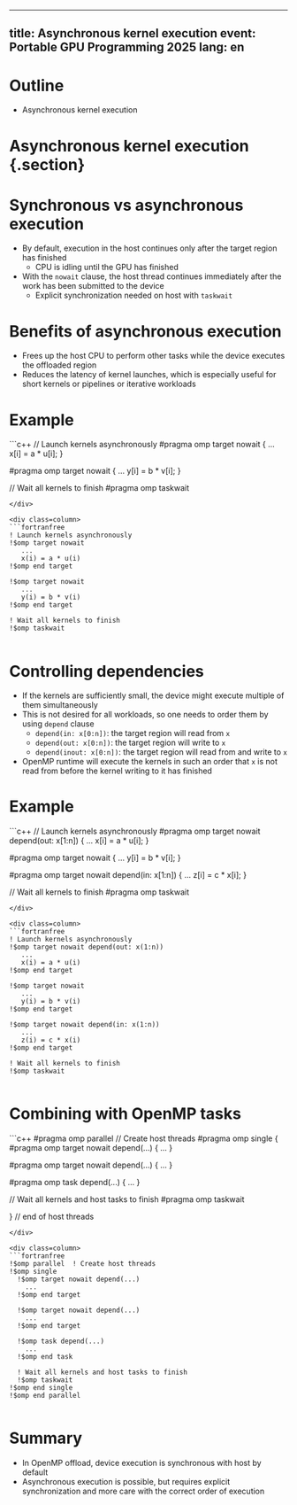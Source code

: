 <!--
SPDX-FileCopyrightText: 2021 CSC - IT Center for Science Ltd. <www.csc.fi>

SPDX-License-Identifier: CC-BY-4.0
-->

---
title: Asynchronous kernel execution
event: Portable GPU Programming 2025
lang:  en
---

# Outline

- Asynchronous kernel execution


# Asynchronous kernel execution {.section}

# Synchronous vs asynchronous execution

- By default, execution in the host continues only after the target region has finished
  - CPU is idling until the GPU has finished
- With the `nowait` clause, the host thread continues immediately after the work has been submitted to the device
  - Explicit synchronization needed on host with `taskwait`

# Benefits of asynchronous execution

- Frees up the host CPU to perform other tasks while the device executes the offloaded region
- Reduces the latency of kernel launches, which is especially useful for short kernels or pipelines or iterative workloads


# Example

<div class=column>
```c++
// Launch kernels asynchronously
#pragma omp target nowait
{  ...
   x[i] = a * u[i];
}

#pragma omp target nowait
{  ...
   y[i] = b * v[i];
}

// Wait all kernels to finish
#pragma omp taskwait
```
</div>

<div class=column>
```fortranfree
! Launch kernels asynchronously
!$omp target nowait
   ...
   x(i) = a * u(i)
!$omp end target

!$omp target nowait
   ...
   y(i) = b * v(i)
!$omp end target

! Wait all kernels to finish
!$omp taskwait
```
</div>



# Controlling dependencies

- If the kernels are sufficiently small, the device might execute multiple of them simultaneously
- This is not desired for all workloads, so one needs to order them by using `depend` clause
  - `depend(in: x[0:n])`: the target region will read from `x`
  - `depend(out: x[0:n])`: the target region will write to `x`
  - `depend(inout: x[0:n])`: the target region will read from and write to `x`
- OpenMP runtime will execute the kernels in such an order that `x` is not read from before the kernel writing to it has finished

# Example

<div class=column>
```c++
// Launch kernels asynchronously
#pragma omp target nowait depend(out: x[1:n])
{  ...
   x[i] = a * u[i];
}

#pragma omp target nowait
{  ...
   y[i] = b * v[i];
}

#pragma omp target nowait depend(in: x[1:n])
{  ...
   z[i] = c * x[i];
}

// Wait all kernels to finish
#pragma omp taskwait
```
</div>

<div class=column>
```fortranfree
! Launch kernels asynchronously
!$omp target nowait depend(out: x(1:n))
   ...
   x(i) = a * u(i)
!$omp end target

!$omp target nowait
   ...
   y(i) = b * v(i)
!$omp end target

!$omp target nowait depend(in: x(1:n))
   ...
   z(i) = c * x(i)
!$omp end target

! Wait all kernels to finish
!$omp taskwait
```
</div>

# Combining with OpenMP tasks

<div class=column>
```c++
#pragma omp parallel  // Create host threads
#pragma omp single
{
  #pragma omp target nowait depend(...)
  { ... }

  #pragma omp target nowait depend(...)
  { ... }

  #pragma omp task depend(...)
  { ... }

  // Wait all kernels and host tasks to finish
  #pragma omp taskwait

} // end of host threads
```
</div>

<div class=column>
```fortranfree
!$omp parallel  ! Create host threads
!$omp single
  !$omp target nowait depend(...)
    ...
  !$omp end target

  !$omp target nowait depend(...)
    ...
  !$omp end target

  !$omp task depend(...)
    ...
  !$omp end task

  ! Wait all kernels and host tasks to finish
  !$omp taskwait
!$omp end single
!$omp end parallel
```
</div>



# Summary

- In OpenMP offload, device execution is synchronous with host by default
- Asynchronous execution is possible, but requires explicit synchronization
  and more care with the correct order of execution
